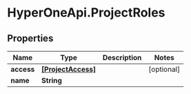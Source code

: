 # HyperOneApi.ProjectRoles

## Properties
Name | Type | Description | Notes
------------ | ------------- | ------------- | -------------
**access** | [**[ProjectAccess]**](ProjectAccess.md) |  | [optional] 
**name** | **String** |  | 


